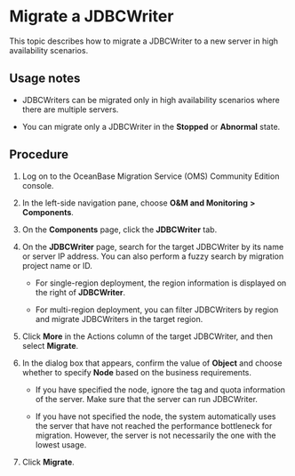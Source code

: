 # Migrate a JDBCWriter

This topic describes how to migrate a JDBCWriter to a new server in high availability scenarios.

## Usage notes

* JDBCWriters can be migrated only in high availability scenarios where there are multiple servers.

* You can migrate only a JDBCWriter in the **Stopped** or **Abnormal** state.

## Procedure

1. Log on to the OceanBase Migration Service (OMS) Community Edition console.

2. In the left-side navigation pane, choose **O\&M and Monitoring** **\>** **Components**.

3. On the **Components** page, click the **JDBCWriter** tab.

4. On the **JDBCWriter** page, search for the target JDBCWriter by its name or server IP address. You can also perform a fuzzy search by migration project name or ID.

   * For single-region deployment, the region information is displayed on the right of **JDBCWriter**.

   * For multi-region deployment, you can filter JDBCWriters by region and migrate JDBCWriters in the target region.

5. Click **More** in the Actions column of the target JDBCWriter, and then select **Migrate**.

6. In the dialog box that appears, confirm the value of **Object** and choose whether to specify **Node** based on the business requirements.

   * If you have specified the node, ignore the tag and quota information of the server. Make sure that the server can run JDBCWriter.

   * If you have not specified the node, the system automatically uses the server that have not reached the performance bottleneck for migration. However, the server is not necessarily the one with the lowest usage.

7. Click **Migrate**.
